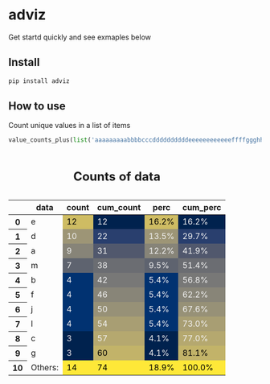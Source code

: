 adviz
================

<!-- WARNING: THIS FILE WAS AUTOGENERATED! DO NOT EDIT! -->

Get startd quickly and see exmaples below

## Install

``` sh
pip install adviz
```

## How to use

Count unique values in a list of items

``` python
value_counts_plus(list('aaaaaaaaabbbbcccddddddddddeeeeeeeeeeeeffffggghhhiijjjjkkkllllmmmmmmmnnooop'))
```

<style type="text/css">
#T_712df_row0_col1, #T_712df_row0_col3 {
  background-color: #cebc63;
  color: #000000;
}
#T_712df_row0_col2, #T_712df_row0_col4, #T_712df_row8_col1, #T_712df_row8_col3, #T_712df_row9_col1, #T_712df_row9_col3 {
  background-color: #00224e;
  color: #f1f1f1;
}
#T_712df_row1_col1, #T_712df_row1_col3 {
  background-color: #9d9576;
  color: #f1f1f1;
}
#T_712df_row1_col2, #T_712df_row1_col4 {
  background-color: #293f6e;
  color: #f1f1f1;
}
#T_712df_row2_col1, #T_712df_row2_col3 {
  background-color: #878478;
  color: #f1f1f1;
}
#T_712df_row2_col2, #T_712df_row2_col4 {
  background-color: #51586d;
  color: #f1f1f1;
}
#T_712df_row3_col1, #T_712df_row3_col3 {
  background-color: #5e636f;
  color: #f1f1f1;
}
#T_712df_row3_col2, #T_712df_row3_col4 {
  background-color: #6b6d72;
  color: #f1f1f1;
}
#T_712df_row4_col1, #T_712df_row4_col3, #T_712df_row5_col1, #T_712df_row5_col3, #T_712df_row6_col1, #T_712df_row6_col3, #T_712df_row7_col1, #T_712df_row7_col3 {
  background-color: #013271;
  color: #f1f1f1;
}
#T_712df_row4_col2, #T_712df_row4_col4 {
  background-color: #787877;
  color: #f1f1f1;
}
#T_712df_row5_col2, #T_712df_row5_col4 {
  background-color: #888578;
  color: #f1f1f1;
}
#T_712df_row6_col2, #T_712df_row6_col4 {
  background-color: #979177;
  color: #f1f1f1;
}
#T_712df_row7_col2, #T_712df_row7_col4 {
  background-color: #a89e73;
  color: #f1f1f1;
}
#T_712df_row8_col2, #T_712df_row8_col4 {
  background-color: #b5a86f;
  color: #f1f1f1;
}
#T_712df_row9_col2, #T_712df_row9_col4 {
  background-color: #c2b369;
  color: #000000;
}
#T_712df_row10_col1, #T_712df_row10_col2, #T_712df_row10_col3, #T_712df_row10_col4 {
  background-color: #fee838;
  color: #000000;
}
</style>
<table id="T_712df">
  <caption><h2>Counts of <b>data</b></h2></caption>
  <thead>
    <tr>
      <th class="blank level0" >&nbsp;</th>
      <th id="T_712df_level0_col0" class="col_heading level0 col0" >data</th>
      <th id="T_712df_level0_col1" class="col_heading level0 col1" >count</th>
      <th id="T_712df_level0_col2" class="col_heading level0 col2" >cum_count</th>
      <th id="T_712df_level0_col3" class="col_heading level0 col3" >perc</th>
      <th id="T_712df_level0_col4" class="col_heading level0 col4" >cum_perc</th>
    </tr>
  </thead>
  <tbody>
    <tr>
      <th id="T_712df_level0_row0" class="row_heading level0 row0" >0</th>
      <td id="T_712df_row0_col0" class="data row0 col0" >e</td>
      <td id="T_712df_row0_col1" class="data row0 col1" >12</td>
      <td id="T_712df_row0_col2" class="data row0 col2" >12</td>
      <td id="T_712df_row0_col3" class="data row0 col3" >16.2%</td>
      <td id="T_712df_row0_col4" class="data row0 col4" >16.2%</td>
    </tr>
    <tr>
      <th id="T_712df_level0_row1" class="row_heading level0 row1" >1</th>
      <td id="T_712df_row1_col0" class="data row1 col0" >d</td>
      <td id="T_712df_row1_col1" class="data row1 col1" >10</td>
      <td id="T_712df_row1_col2" class="data row1 col2" >22</td>
      <td id="T_712df_row1_col3" class="data row1 col3" >13.5%</td>
      <td id="T_712df_row1_col4" class="data row1 col4" >29.7%</td>
    </tr>
    <tr>
      <th id="T_712df_level0_row2" class="row_heading level0 row2" >2</th>
      <td id="T_712df_row2_col0" class="data row2 col0" >a</td>
      <td id="T_712df_row2_col1" class="data row2 col1" >9</td>
      <td id="T_712df_row2_col2" class="data row2 col2" >31</td>
      <td id="T_712df_row2_col3" class="data row2 col3" >12.2%</td>
      <td id="T_712df_row2_col4" class="data row2 col4" >41.9%</td>
    </tr>
    <tr>
      <th id="T_712df_level0_row3" class="row_heading level0 row3" >3</th>
      <td id="T_712df_row3_col0" class="data row3 col0" >m</td>
      <td id="T_712df_row3_col1" class="data row3 col1" >7</td>
      <td id="T_712df_row3_col2" class="data row3 col2" >38</td>
      <td id="T_712df_row3_col3" class="data row3 col3" >9.5%</td>
      <td id="T_712df_row3_col4" class="data row3 col4" >51.4%</td>
    </tr>
    <tr>
      <th id="T_712df_level0_row4" class="row_heading level0 row4" >4</th>
      <td id="T_712df_row4_col0" class="data row4 col0" >b</td>
      <td id="T_712df_row4_col1" class="data row4 col1" >4</td>
      <td id="T_712df_row4_col2" class="data row4 col2" >42</td>
      <td id="T_712df_row4_col3" class="data row4 col3" >5.4%</td>
      <td id="T_712df_row4_col4" class="data row4 col4" >56.8%</td>
    </tr>
    <tr>
      <th id="T_712df_level0_row5" class="row_heading level0 row5" >5</th>
      <td id="T_712df_row5_col0" class="data row5 col0" >f</td>
      <td id="T_712df_row5_col1" class="data row5 col1" >4</td>
      <td id="T_712df_row5_col2" class="data row5 col2" >46</td>
      <td id="T_712df_row5_col3" class="data row5 col3" >5.4%</td>
      <td id="T_712df_row5_col4" class="data row5 col4" >62.2%</td>
    </tr>
    <tr>
      <th id="T_712df_level0_row6" class="row_heading level0 row6" >6</th>
      <td id="T_712df_row6_col0" class="data row6 col0" >j</td>
      <td id="T_712df_row6_col1" class="data row6 col1" >4</td>
      <td id="T_712df_row6_col2" class="data row6 col2" >50</td>
      <td id="T_712df_row6_col3" class="data row6 col3" >5.4%</td>
      <td id="T_712df_row6_col4" class="data row6 col4" >67.6%</td>
    </tr>
    <tr>
      <th id="T_712df_level0_row7" class="row_heading level0 row7" >7</th>
      <td id="T_712df_row7_col0" class="data row7 col0" >l</td>
      <td id="T_712df_row7_col1" class="data row7 col1" >4</td>
      <td id="T_712df_row7_col2" class="data row7 col2" >54</td>
      <td id="T_712df_row7_col3" class="data row7 col3" >5.4%</td>
      <td id="T_712df_row7_col4" class="data row7 col4" >73.0%</td>
    </tr>
    <tr>
      <th id="T_712df_level0_row8" class="row_heading level0 row8" >8</th>
      <td id="T_712df_row8_col0" class="data row8 col0" >c</td>
      <td id="T_712df_row8_col1" class="data row8 col1" >3</td>
      <td id="T_712df_row8_col2" class="data row8 col2" >57</td>
      <td id="T_712df_row8_col3" class="data row8 col3" >4.1%</td>
      <td id="T_712df_row8_col4" class="data row8 col4" >77.0%</td>
    </tr>
    <tr>
      <th id="T_712df_level0_row9" class="row_heading level0 row9" >9</th>
      <td id="T_712df_row9_col0" class="data row9 col0" >g</td>
      <td id="T_712df_row9_col1" class="data row9 col1" >3</td>
      <td id="T_712df_row9_col2" class="data row9 col2" >60</td>
      <td id="T_712df_row9_col3" class="data row9 col3" >4.1%</td>
      <td id="T_712df_row9_col4" class="data row9 col4" >81.1%</td>
    </tr>
    <tr>
      <th id="T_712df_level0_row10" class="row_heading level0 row10" >10</th>
      <td id="T_712df_row10_col0" class="data row10 col0" >Others:</td>
      <td id="T_712df_row10_col1" class="data row10 col1" >14</td>
      <td id="T_712df_row10_col2" class="data row10 col2" >74</td>
      <td id="T_712df_row10_col3" class="data row10 col3" >18.9%</td>
      <td id="T_712df_row10_col4" class="data row10 col4" >100.0%</td>
    </tr>
  </tbody>
</table>
